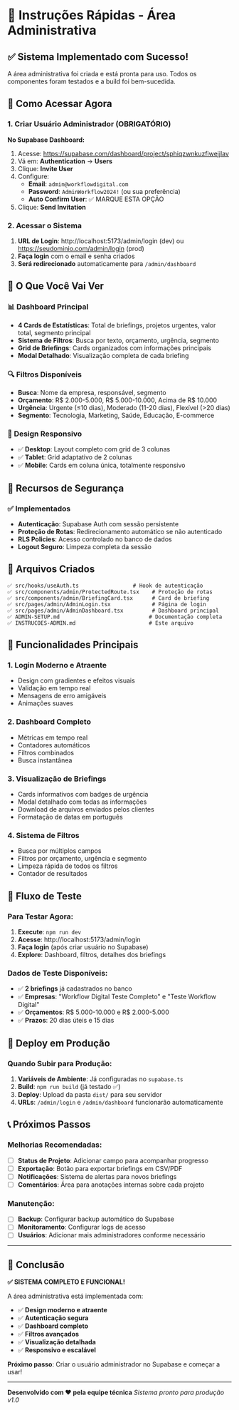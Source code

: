 # 🎯 Instruções Rápidas - Área Administrativa

## ✅ Sistema Implementado com Sucesso!

A área administrativa foi criada e está pronta para uso. Todos os componentes foram testados e a build foi bem-sucedida.

## 🚀 Como Acessar Agora

### 1. Criar Usuário Administrador (OBRIGATÓRIO)

**No Supabase Dashboard:**
1. Acesse: https://supabase.com/dashboard/project/sphiqzwnkuzfiwejjlav
2. Vá em: **Authentication** → **Users**
3. Clique: **Invite User**
4. Configure:
   - **Email**: `admin@workflowdigital.com`
   - **Password**: `AdminWorkflow2024!` (ou sua preferência)
   - **Auto Confirm User**: ✅ MARQUE ESTA OPÇÃO
5. Clique: **Send Invitation**

### 2. Acessar o Sistema

1. **URL de Login**: http://localhost:5173/admin/login (dev) ou https://seudominio.com/admin/login (prod)
2. **Faça login** com o email e senha criados
3. **Será redirecionado** automaticamente para `/admin/dashboard`

## 🎨 O Que Você Vai Ver

### 📊 Dashboard Principal
- **4 Cards de Estatísticas**: Total de briefings, projetos urgentes, valor total, segmento principal
- **Sistema de Filtros**: Busca por texto, orçamento, urgência, segmento
- **Grid de Briefings**: Cards organizados com informações principais
- **Modal Detalhado**: Visualização completa de cada briefing

### 🔍 Filtros Disponíveis
- **Busca**: Nome da empresa, responsável, segmento
- **Orçamento**: R$ 2.000-5.000, R$ 5.000-10.000, Acima de R$ 10.000
- **Urgência**: Urgente (≤10 dias), Moderado (11-20 dias), Flexível (>20 dias)
- **Segmento**: Tecnologia, Marketing, Saúde, Educação, E-commerce

### 📱 Design Responsivo
- ✅ **Desktop**: Layout completo com grid de 3 colunas
- ✅ **Tablet**: Grid adaptativo de 2 colunas
- ✅ **Mobile**: Cards em coluna única, totalmente responsivo

## 🔐 Recursos de Segurança

### ✅ Implementados
- **Autenticação**: Supabase Auth com sessão persistente
- **Proteção de Rotas**: Redirecionamento automático se não autenticado
- **RLS Policies**: Acesso controlado no banco de dados
- **Logout Seguro**: Limpeza completa da sessão

## 📁 Arquivos Criados

```
✅ src/hooks/useAuth.ts                 # Hook de autenticação
✅ src/components/admin/ProtectedRoute.tsx    # Proteção de rotas
✅ src/components/admin/BriefingCard.tsx      # Card de briefing
✅ src/pages/admin/AdminLogin.tsx             # Página de login
✅ src/pages/admin/AdminDashboard.tsx         # Dashboard principal
✅ ADMIN-SETUP.md                            # Documentação completa
✅ INSTRUCOES-ADMIN.md                       # Este arquivo
```

## 🎯 Funcionalidades Principais

### 1. **Login Moderno e Atraente**
- Design com gradientes e efeitos visuais
- Validação em tempo real
- Mensagens de erro amigáveis
- Animações suaves

### 2. **Dashboard Completo**
- Métricas em tempo real
- Contadores automáticos
- Filtros combinados
- Busca instantânea

### 3. **Visualização de Briefings**
- Cards informativos com badges de urgência
- Modal detalhado com todas as informações
- Download de arquivos enviados pelos clientes
- Formatação de datas em português

### 4. **Sistema de Filtros**
- Busca por múltiplos campos
- Filtros por orçamento, urgência e segmento
- Limpeza rápida de todos os filtros
- Contador de resultados

## 🔄 Fluxo de Teste

### Para Testar Agora:
1. **Execute**: `npm run dev`
2. **Acesse**: http://localhost:5173/admin/login
3. **Faça login** (após criar usuário no Supabase)
4. **Explore**: Dashboard, filtros, detalhes dos briefings

### Dados de Teste Disponíveis:
- ✅ **2 briefings** já cadastrados no banco
- ✅ **Empresas**: "Workflow Digital Teste Completo" e "Teste Workflow Digital"
- ✅ **Orçamentos**: R$ 5.000-10.000 e R$ 2.000-5.000
- ✅ **Prazos**: 20 dias úteis e 15 dias

## 🚀 Deploy em Produção

### Quando Subir para Produção:
1. **Variáveis de Ambiente**: Já configuradas no `supabase.ts`
2. **Build**: `npm run build` (já testado ✅)
3. **Deploy**: Upload da pasta `dist/` para seu servidor
4. **URLs**: `/admin/login` e `/admin/dashboard` funcionarão automaticamente

## 📞 Próximos Passos

### Melhorias Recomendadas:
- [ ] **Status de Projeto**: Adicionar campo para acompanhar progresso
- [ ] **Exportação**: Botão para exportar briefings em CSV/PDF
- [ ] **Notificações**: Sistema de alertas para novos briefings
- [ ] **Comentários**: Área para anotações internas sobre cada projeto

### Manutenção:
- [ ] **Backup**: Configurar backup automático do Supabase
- [ ] **Monitoramento**: Configurar logs de acesso
- [ ] **Usuários**: Adicionar mais administradores conforme necessário

---

## 🎉 Conclusão

**✅ SISTEMA COMPLETO E FUNCIONAL!**

A área administrativa está implementada com:
- ✅ **Design moderno e atraente**
- ✅ **Autenticação segura**
- ✅ **Dashboard completo**
- ✅ **Filtros avançados**
- ✅ **Visualização detalhada**
- ✅ **Responsivo e escalável**

**Próximo passo**: Criar o usuário administrador no Supabase e começar a usar!

---

**Desenvolvido com ❤️ pela equipe técnica**
*Sistema pronto para produção v1.0* 